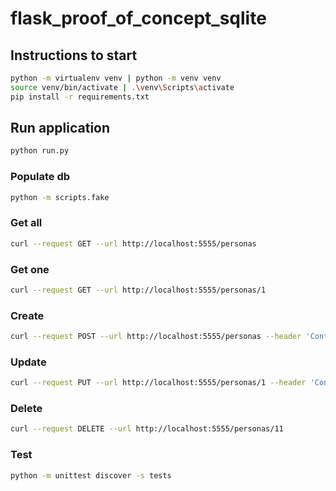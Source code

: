 # flask_proof_of_concept_sqlite

## Instructions to start
~~~bash
python -m virtualenv venv | python -m venv venv
source venv/bin/activate | .\venv\Scripts\activate
pip install -r requirements.txt
~~~

## Run application
~~~bash
python run.py
~~~

### Populate db
~~~bash
python -m scripts.fake
~~~

### Get all
~~~bash
curl --request GET --url http://localhost:5555/personas
~~~

### Get one
~~~bash
curl --request GET --url http://localhost:5555/personas/1
~~~

### Create
~~~bash
curl --request POST --url http://localhost:5555/personas --header 'Content-Type: application/json' --data '{"nombre": "Juan", "apellido": "Perez", "email": "juan@perez.com"}'
~~~

### Update
~~~bash
curl --request PUT --url http://localhost:5555/personas/1 --header 'Content-Type: application/json' --data '{"nombre": "Juan", "apellido": "Perez", "email": "juancito@perez.com"}'
~~~

### Delete
~~~bash
curl --request DELETE --url http://localhost:5555/personas/11
~~~

### Test
~~~bash
python -m unittest discover -s tests
~~~
